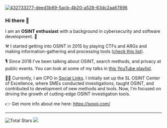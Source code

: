 <a href="https://sociallinks.io/products/sl-api?utm_source=github&utm_medium=organic_social&utm_campaign=soxoj_github">![432733277-deed3b69-5acb-4b20-a528-63dc2aa67896](https://github.com/user-attachments/assets/0bbba261-3f48-48eb-90ca-332daf3c2553)</a>


### Hi there 👋

I am an **OSINT enthusiast** with a background in cybersecurity and software development. 🔐 

⚒️ I started getting into OSINT in 2015 by playing CTFs and ARGs and making information-gathering and processing tools ([check this list](https://github.com/stars/soxoj/lists/my-osint-tools)).

🎙️ Since 2018 I've been talking about OSINT, search methods, and privacy at public events. You can look at some of my talks in [this YouTube playlist](https://www.youtube.com/playlist?list=PLskYWMG4mV-6osVePbwJa2Tp2Bc2EUI1p).

🕵🏽 Currently, I am CPO in [Social Links](https://sociallinks.io/). I initially set up the SL OSINT Center of Excellence, where SMEs conducted investigations, taught OSINT, and contributed to development of new methods and tools. Now, I'm focused on driving the growth of cutting-edge OSINT investigation tools.

👉 Get more info about me here: https://soxoj.com/

---

<img src="https://img.shields.io/github/stars/soxoj?label=stars" alt="Total Stars"> <img src="http://views.whatilearened.today/views/github/soxoj/views.svg"/>
